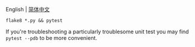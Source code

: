 
<p>English | <a href="/openvino_tensorflow/test/python/I05038-11-test-python-README_cn.md">简体中文</a></p>


`flake8 *.py && pytest`

If you're troubleshooting a particularly troublesome unit test you may find `pytest --pdb` to be more convenient.
